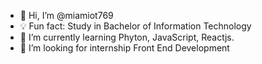- 👋 Hi, I’m @miamiot769
- 💡 Fun fact: Study in Bachelor of Information Technology
- 🌱 I’m currently learning Phyton, JavaScript, Reactjs.
- 💞️ I’m looking for internship Front End Development

<!---
miamiot769/miamiot769 is a ✨ special ✨ repository because its `README.md` (this file) appears on your GitHub profile.
You can click the Preview link to take a look at your changes.
--->
